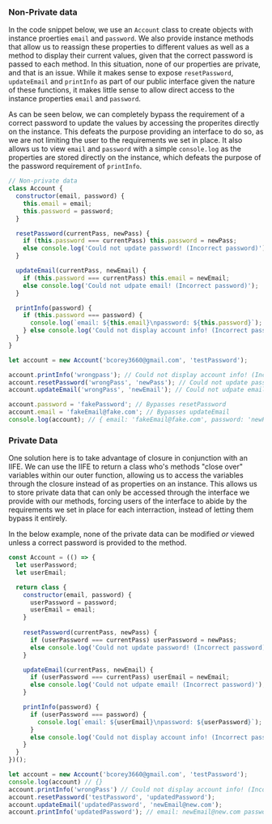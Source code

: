 ### Non-Private data ###
In the code snippet below, we use an `Account` class to create objects with instance proerties `email` and `password`. We also provide instance methods that allow us to reassign these properties to different values as well as a method to display their current values, given that the correct password is passed to each method. In this situation, none of our properties are private, and that is an issue. While it makes sense to expose `resetPassword`, `updateEmail` and `printInfo` as part of our public interface given the nature of these functions, it makes little sense to allow direct access to the instance properties `email` and `password`.

As can be seen below, we can completely bypass the requirement of a correct password to update the values by accessing the properites directly on the instance. This defeats the purpose providing an interface to do so, as we are not limiting the user to the requirements we set in place. It also allows us to view `email` and `password` with a simple `console.log` as the properties are stored directly on the instance, which defeats the purpose of the password requirement of `printInfo`.

```javascript
// Non-private data
class Account {
  constructor(email, password) {
    this.email = email;
    this.password = password;
  }

  resetPassword(currentPass, newPass) {
    if (this.password === currentPass) this.password = newPass;
    else console.log('Could not update password! (Incorrect password)');
  }

  updateEmail(currentPass, newEmail) {
    if (this.password === currentPass) this.email = newEmail;
    else console.log('Could not udpate email! (Incorrect password)');
  }

  printInfo(password) {
    if (this.password === password) {
      console.log(`email: ${this.email}\npassword: ${this.password}`);
    } else console.log('Could not display account info! (Incorrect password)');
  }
}

let account = new Account('bcorey3660@gmail.com', 'testPassword');

account.printInfo('wrongpass'); // Could not display account info! (Incorrect password)
account.resetPassword('wrongPass', 'newPass'); // Could not update password! (Incorrect password)
account.updateEmail('wrongPass', 'newEmail'); // Could not udpate email! (Incorrect password)

account.password = 'fakePassword'; // Bypasses resetPassword
account.email = 'fakeEmail@fake.com'; // Bypasses updateEmail
console.log(account); // { email: 'fakeEmail@fake.com', password: 'newPassword' } // Bypases printInfo
```
### Private Data ###
One solution here is to take advantage of closure in conjunction with an IIFE. We can use the IIFE to return a class who's methods "close over" variables within our outer function, allowing us to access the variables through the closure instead of as properties on an instance. This allows us to store private data that can only be accessed through the interface we provide with our methods, forcing users of the interface to abide by the requirements we set in place for each interraction, instead of letting them bypass it entirely.

In the below example, none of the private data can be modified _or_ viewed unless a correct password is provided to the method.
```javascript
const Account = (() => {
  let userPassword;
  let userEmail;

  return class {
    constructor(email, password) {
      userPassword = password;
      userEmail = email;
    }
  
    resetPassword(currentPass, newPass) {
      if (userPassword === currentPass) userPassword = newPass;
      else console.log('Could not update password! (Incorrect password)');
    }

    updateEmail(currentPass, newEmail) {
      if (userPassword === currentPass) userEmail = newEmail;
      else console.log('Could not udpate email! (Incorrect password)');
    }

    printInfo(password) {
      if (userPassword === password) {
        console.log(`email: ${userEmail}\npassword: ${userPassword}`);
      }
      else console.log('Could not display account info! (Incorrect password)')
    }
  }
})();

let account = new Account('bcorey3660@gmail.com', 'testPassword');
console.log(account) // {}
account.printInfo('wrongPass') // Could not display account info! (Incorrect password)
account.resetPassword('testPassword', 'updatedPassword');
account.updateEmail('updatedPassword', 'newEmail@new.com');
account.printInfo('updatedPassword'); // email: newEmail@new.com password: updatedPassword
```
